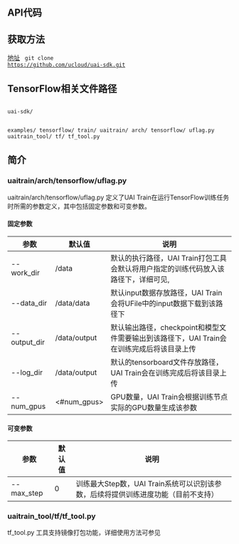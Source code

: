 

## API代码
## 获取方法
[地址](https://github.com/ucloud/uai-sdk)
<code>
git clone https://github.com/ucloud/uai-sdk.git
</code>

## TensorFlow相关文件路径
<code>
uai-sdk/

  examples/
    tensorflow/
       train/
  uaitrain/
    arch/
      tensorflow/
         uflag.py
  uaitrain_tool/
    tf/
      tf_tool.py
</code>

## 简介

### uaitrain/arch/tensorflow/uflag.py
uaitrain/arch/tensorflow/uflag.py 定义了UAI Train在运行TensorFlow训练任务时所需的参数定义，其中包括固定参数和可变参数。

#### 固定参数

| 参数 | 默认值 | 说明 |
| ---- | ------ | ---- |
|\-\-work\_dir    | /data | 默认的执行路径，UAI Train打包工具会默认将用户指定的训练代码放入该路径下，详细可见[](ai/uai-train/guide/tensorflow/tf-mnist), [](ai/uai-train/guide/tensorflow/tf-im2txt) |
|\-\-data\_dir    | /data/data  | 默认input数据存放路径，UAI Train会将UFile中的input数据下载到该路径下 |
|\-\-output\_dir   | /data/output | 默认输出路径，checkpoint和模型文件需要输出到该路径下，UAI Train会在训练完成后将该目录上传 |
|\-\-log\_dir   | /data/output | 默认的tensorboard文件存放路径，UAI Train会在训练完成后将该目录上传 |
|\-\-num\_gpus   | <#num\_gpus> | GPU数量，UAI Train会根据训练节点实际的GPU数量生成该参数 |

#### 可变参数
| 参数 | 默认值 | 说明 |
| ---- | ------ | ---- |
|\-\-max_step | 0 | 训练最大Step数，UAI Train系统可以识别该参数，后续将提供训练进度功能（目前不支持）|

### uaitrain_tool/tf/tf_tool.py
tf\_tool.py 工具支持镜像打包功能，详细使用方法可参见[](ai/uai-train/guide/tensorflow/packing)

